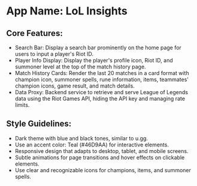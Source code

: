 # **App Name**: LoL Insights

## Core Features:

- Search Bar: Display a search bar prominently on the home page for users to input a player's Riot ID.
- Player Info Display: Display the player's profile icon, Riot ID, and summoner level at the top of the match history page.
- Match History Cards: Render the last 20 matches in a card format with champion icon, summoner spells, rune information, items, teammates' champion icons, game result, and match details.
- Data Proxy: Backend service to retrieve and serve League of Legends data using the Riot Games API, hiding the API key and managing rate limits.

## Style Guidelines:

- Dark theme with blue and black tones, similar to u.gg.
- Use an accent color: Teal (#46D9AA) for interactive elements.
- Responsive design that adapts to desktop, tablet, and mobile screens.
- Subtle animations for page transitions and hover effects on clickable elements.
- Use clear and recognizable icons for champions, items, and summoner spells.